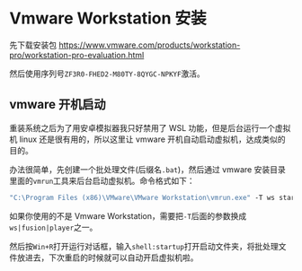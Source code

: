 # Vmware Workstation 安装

先下载安装包 <https://www.vmware.com/products/workstation-pro/workstation-pro-evaluation.html>

然后使用序列号`ZF3R0-FHED2-M80TY-8QYGC-NPKYF`激活。

## vmware 开机启动

重装系统之后为了用安卓模拟器我只好禁用了 WSL 功能，但是后台运行一个虚拟机 linux 还是很有用的，所以这里让 vmware 开机自动启动虚拟机，达成类似的目的。

办法很简单，先创建一个批处理文件(后缀名`.bat`)，然后通过 vmware 安装目录里面的`vmrun`工具来后台启动虚拟机。命令格式如下：

```cmd
"C:\Program Files (x86)\VMware\VMware Workstation\vmrun.exe" -T ws start "C:\Users\techstay\Documents\Virtual Machines\Arch\Arch.vmx" nogui
```

如果你使用的不是 Vmware Workstation，需要把`-T`后面的参数换成`ws|fusion|player`之一。

然后按`Win+R`打开运行对话框，输入`shell:startup`打开启动文件夹，将批处理文件放进去，下次重启的时候就可以自动开启虚拟机啦。
